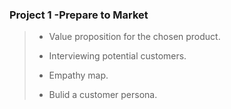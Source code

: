 ### Project 1 -Prepare to Market
>
>* Value proposition for the chosen product.
>
>* Interviewing potential customers.
>
>* Empathy map.
>
>* Bulid a customer persona.
